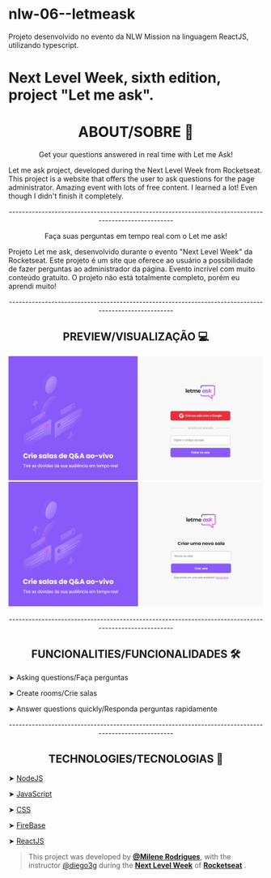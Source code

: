 # nlw-06--letmeask
Projeto desenvolvido no evento da NLW Mission na linguagem ReactJS, utilizando typescript. 

# Next Level Week, sixth edition, project "Let me ask".

<h1 align="center">
    <b> ABOUT/SOBRE 📖 </b>
</h1>

<p align="center"> 
Get your questions answered in real time with Let me Ask! 
</p>

<p2> Let me ask project, developed during the Next Level Week from Rocketseat. This project is a website that offers the user to ask questions for the page administrator.</p2>
<p3> Amazing event with lots of free content. I learned a lot! Even though I didn't finish it completely. </p3>

<p align="center"> 
-----------------------------------------------------------------------------------------------------
</p>

<p align="center"> 
Faça suas perguntas em tempo real com o Let me ask!
</p>

<p2> Projeto Let me ask, desenvolvido durante o evento "Next Level Week" da Rocketseat. Este projeto é um site que oferece ao usuário a possibilidade de fazer perguntas ao administrador da página. </p2>
<p3> Evento incrível com muito conteúdo gratuito. O projeto não está totalmente completo, porém eu aprendi muito! </p3>


<p align="center"> 
-----------------------------------------------------------------------------------------------------
</p>

<h2 align="center">
    <b> PREVIEW/VISUALIZAÇÃO 💻
 </b>
</h2>

<img src="https://github.com/Megumilee/nlw-06--letmeask/blob/main/Tela%20inicial%2Cjpg.JPG">
<img src="https://github.com/Megumilee/nlw-06--letmeask/blob/main/Cria%C3%A7ao-de-sala.jpg">
<p> 

<p align="center"> 
-----------------------------------------------------------------------------------------------------
</p>

<h2 align="center">
    <b> FUNCIONALITIES/FUNCIONALIDADES 🛠️  </b>
 </h2>
            <p>➤ Asking questions/Faça perguntas</p>
            <p>➤ Create rooms/Crie salas</p>
            <p>➤ Answer questions quickly/Responda perguntas rapidamente</p>
          
 <p align="center"> 
-----------------------------------------------------------------------------------------------------
</p>

<h2 align="center">
    <b> TECHNOLOGIES/TECNOLOGIAS 🚀
 </b>
</h2>

<p>            ➤ <a href="https://nodejs.org/en/">NodeJS</a> </p>
            <p>➤ <a href="https://www.javascript.com/">JavaScript</a> </p>
            <p>➤ <a href="https://developer.mozilla.org/pt-BR/docs/Web/CSS">CSS</a> </p>
            <p>➤ <a href="https://firebase.google.com/?hl=pt">FireBase</a> </p>
            <p>➤ <a href="https://pt-br.reactjs.org/">ReactJS</a> </p>

 >This project was developed by **[@Milene Rodrigues](https://www.linkedin.com/in/milene-rodrigues013/)**, with the instructor [@diego3g](https://www.linkedin.com/in/diego-schell-fernandes/) during the **[Next Level Week](https://rocketseat.com.br/)** of **[Rocketseat](https://www.linkedin.com/school/rocketseat/about/)** . <br> 
   
    
    
